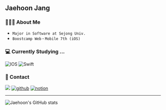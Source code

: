 ## Jaehoon Jang

### 🙋🏻‍♂️ About Me
- `Major in Software at Sejong Univ.`
- `Boostcamp Web・Mobile 7th (iOS)`

### 💻 Currently Studying ...

<img alt="IOS" src="https://img.shields.io/badge/-IOS-000?style=flat-square&logo=apple&logoColor=ffffff" /> <img alt="Swift" src="https://img.shields.io/badge/-Swift-FA7343?style=flat-square&logo=Swift&logoColor=white" />
<br>

### 📮 Contact
 <a href="mailto:trumanfromkorea@gmail.com"><img src="https://img.shields.io/badge/Gmail-d14836?style=flat-square&logo=Gmail&logoColor=white&link=trumanfromkorea@gmail.com"/></a>
<a href="https://trumanfromkorea.tistory.com/"><img alt="github" src="https://img.shields.io/badge/-Blog-181717?style=flat-square&logoColor=white" /></a>
<a href="https://bit.ly/3lf1XMh"><img alt="notion" src="https://img.shields.io/badge/-Resume-181717?style=flat-square&logoColor=white" /></a>

---

![Jaehoon's GitHub stats](https://github-readme-stats.vercel.app/api?username=trumanfromkorea&show_icons=true&count_private=true)
